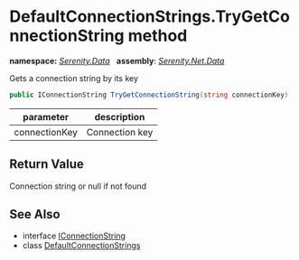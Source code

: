 # DefaultConnectionStrings.TryGetConnectionString method
**namespace:** *[Serenity.Data](../../README.md#serenity.data-namespace)*   **assembly**: *[Serenity.Net.Data](../../README.md)*

Gets a connection string by its key

```csharp
public IConnectionString TryGetConnectionString(string connectionKey)
```

| parameter | description |
| --- | --- |
| connectionKey | Connection key |

## Return Value

Connection string or null if not found

## See Also

* interface [IConnectionString](../IConnectionString.md)
* class [DefaultConnectionStrings](../DefaultConnectionStrings.md)